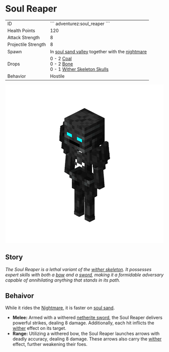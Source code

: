 # Soul Reaper
<div class="combi">
<div class="divthing">
<table class="tablething">
    <tbody>
        <tr>
            <td class="first-column">ID</td>
            <td class="second-column">
            ```
            adventurez:soul_reaper
            ```
            </td>
        </tr>
        <tr id="linear-top">
            <td class="first-column">Health Points</td>
            <td class="second-column">120</td>
        </tr>
        <tr id="linear-top">
            <td class="first-column">Attack Strength</td>
            <td class="second-column">8</td>
        </tr>
        <tr id="linear-top">
            <td class="first-column">Projectile Strength</td>
            <td class="second-column">8</td>
        </tr>
        <tr id="linear-top">
            <td class="first-column">Spawn</td>
            <td class="second-column">In <a href="https://minecraft.fandom.com/wiki/Swamp" target="_blank">soul sand valley</a> together with the <a href="../Nightmare/">nightmare</a></td>
        </tr>
        <tr id="linear-top">
            <td class="first-column">Drops</td>
            <td class="second-column">0 - 2 <a href="https://minecraft.fandom.com/wiki/Coal" target="_blank">Coal</a><br>0 - 2 <a href="https://minecraft.fandom.com/wiki/Bone" target="_blank">Bone</a><br>0 - 1 <a href="https://minecraft.fandom.com/wiki/Head" target="_blank">Wither Skeleton Skulls</a></td>
        </tr>
        <tr id="linear-top">
            <td class="first-column">Behavior</td>
            <td class="second-column">Hostile</td>
        </tr>
    </tbody>
</table>
</div>
<div class="div-img-center">
<img src="../../../../assets/adventurez/entities/soul_reaper.png" loading="lazy" />
</div>
</div>

## Story

*The Soul Reaper is a lethal variant of the <a href="https://minecraft.fandom.com/wiki/Wither_Skeleton" target="_blank">wither skeleton</a>. It possesses expert skills with both a <a href="https://minecraft.fandom.com/wiki/Bow" target="_blank">bow</a> and a <a href="https://minecraft.fandom.com/wiki/Sword" target="_blank">sword</a>, making it a formidable adversary capable of annihilating anything that stands in its path.*

## Behaivor

While it rides the <a href="https://globoxwiki.com/mods/adventurez/nightmare/" target="_blank">Nightmare</a>, it is faster on <a href="https://minecraft.fandom.com/wiki/Soul_Sand" target="_blank">soul sand</a>.

* **Melee:** Armed with a withered <a href="https://minecraft.fandom.com/wiki/Sword" target="_blank">netherite sword</a>, the Soul Reaper delivers powerful strikes, dealing 8 damage. Additionally, each hit inflicts the <a href="https://minecraft.fandom.com/wiki/Wither_(effect)" target="_blank">wither</a> effect on its target.
* **Range:** Utilizing a withered bow, the Soul Reaper launches arrows with deadly accuracy, dealing 8 damage. These arrows also carry the <a href="https://minecraft.fandom.com/wiki/Wither_(effect)" target="_blank">wither</a> effect, further weakening their foes.